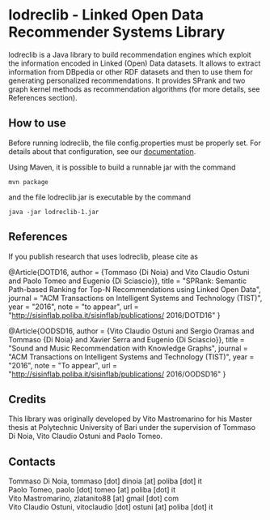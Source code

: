 lodreclib - Linked Open Data Recommender Systems Library
=====================

lodreclib is a Java library to build recommendation engines which exploit the information encoded in Linked (Open) Data datasets. It allows to extract information from DBpedia or other RDF datasets and then to use them for generating personalized recommendations. It provides SPrank and two graph kernel methods as recommendation algorithms (for more details, see References section). 

How to use
------------
Before running lodreclib, the file config.properties must be properly set. For details about that configuration, see our [documentation](https://github.com/sisinflab/lodreclib/wiki).

Using Maven, it is possible to build a runnable jar with the command 
~~~
mvn package
~~~
and the file lodreclib.jar is executable by the command
~~~
java -jar lodreclib-1.jar 
~~~


References
------------
If you publish research that uses lodreclib, please cite as

@Article{DOTD16, author = {Tommaso {Di Noia} and Vito Claudio Ostuni and Paolo Tomeo and Eugenio {Di Sciascio}}, title = "SPRank: Semantic Path-based Ranking for Top-N
Recommendations using Linked Open Data", journal = "ACM Transactions on Intelligent Systems and
Technology (TIST)", year = "2016", note = "to appear", url = "http://sisinflab.poliba.it/sisinflab/publications/
2016/DOTD16" }

@Article{OODSD16, author = {Vito Claudio Ostuni and Sergio Oramas and Tommaso {Di Noia} and Xavier Serra and Eugenio {Di Sciascio}}, title = "Sound and Music Recommendation with Knowledge
Graphs", journal = "ACM Transactions on Intelligent Systems and
Technology (TIST)", year = "2016", note = "To appear", url = "http://sisinflab.poliba.it/sisinflab/publications/
2016/OODSD16" }

Credits
------------
This library was originally developed by Vito Mastromarino for his Master thesis at Polytechnic University of Bari under the supervision of Tommaso Di Noia, Vito Claudio Ostuni and Paolo Tomeo.

Contacts
------------
Tommaso Di Noia, tommaso [dot] dinoia [at] poliba [dot] it  
Paolo Tomeo, paolo [dot] tomeo [at] poliba [dot] it  
Vito Mastromarino, zlatanito88 [at] gmail [dot] com  
Vito Claudio Ostuni, vitoclaudio [dot] ostuni [at] poliba [dot] it  

